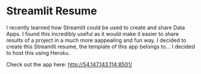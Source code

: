# Streamlit Resume 

I recently learned how Streamlit could be used to create and share Data Apps. I found this incredibly useful as it would make it easier to share results of a project in a much more aappealing and fun way. I decided to create this Streamlit resume, the template of this app belongs to... I decided to host this using Heroku. 

Check out the app here: http://54.147.143.114:8501/
 
